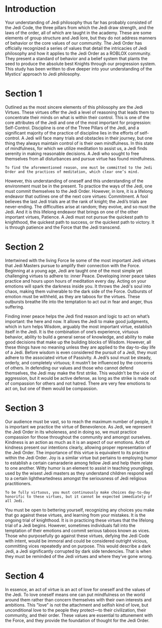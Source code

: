 # Introduction

Your understanding of Jedi philosophy thus far has probably consisted of the Jedi Code, the three pillars from which the Jedi draw strength, and the laws of the order, all of which are taught in the academy.
These are some elements of group structure and Jedi lore, but they do not address manners of behavior or the core values of our community.
The Jedi Order has officially recognized a series of values that detail the intricacies of Jedi philosophy and how it applies to the Jedi Order as a ROBLOX community.
They present a standard of behavior and a belief system that plants the seed to produce the absolute best Knights through our progression system.
This study has been written to dive deeper into your understanding of the Mystics’ approach to Jedi philosophy.

# Section 1

Outlined as the most sincere elements of this philosophy are the Jedi Virtues.
These virtues offer the Jedi a level of reasoning that leads them to concentrate their minds on what is within their control.
This is one of the core attributes of the Jedi and one of the most important for progression: Self-Control.
Discipline is one of the Three Pillars of the Jedi, and a significant majority of the practice of discipline lies in the efforts of self-control.
A Jedi will face many trials and obstacles in their journey, but one thing they always maintain control of is their own mindfulness.
In this state of mindfulness, for which we utilize meditation to assist us, a Jedi finds serenity in making reasonable decisions.
A Jedi who sought to free themselves from all disturbances and pursue virtue has found mindfulness.

```
To find the aforementioned reason, one must be committed to the Jedi Order and the practices of meditation, which clear one’s mind.
```

However, this understanding of oneself and this understanding of the environment must be in the present.
To practice the ways of the Jedi, one must commit themselves to the Jedi Order.
However, in lore, it is a lifelong endeavor that outlines one of the next core virtues: Commitment.
A fool believes the last Jedi trials are at the rank of knight; the Jedi’s trials are never-ending.
The difficulties arise at random; they evolve, and so must the Jedi.
And it is this lifelong endeavor that brings on one of the other important virtues, Patience.
A Jedi must not pursue the quickest path to knighthood, the quickest path to success, or the quickest path to victory.
It is through patience and the Force that the Jedi transcend.

# Section 2

Intertwined with the living Force lie some of the most important Jedi virtues that Jedi Masters pursue to amplify their connection with the Force.
Beginning at a young age, Jedi are taught one of the most simple yet challenging virtues to adhere to: inner Peace.
Developing inner peace takes practice and hours upon hours of meditation every day.
Acting on your emotions will spark the darkness inside you.
It throws the Jedi's soul into chaos, making them vulnerable to the dark side of the Force.
Outbursts of emotion must be withheld, as they are taboos for the virtues.
These outbursts breathe life into the temptation to act out in fear and anger, thus suffering.

Finding inner peace helps the Jedi find reason and logic to act on what’s important: the here and now.
It allows the Jedi to make good judgments, which in turn helps Wisdom, arguably the most important virtue, establish itself in the Jedi.
It is the combination of one’s experience, virtuous behavior, ability to build a general sense of knowledge, and ability to make good decisions that make up the building blocks of Wisdom.
However, all these things have no meaning unless they are applied to the day-to-day life of a Jedi.
Before wisdom is even considered the pursuit of a Jedi, they must adhere to the associated virtue of Passivity.
A Jedi’s soul must be steady, orderly, and completely virtuous; it mustn’t be influenced by the concerns of others.
In defending our values and those who cannot defend themselves, the Jedi may make the first strike.
This wouldn’t be the vice of aggression, but it would be active defense, as long as the strike is made out of compassion for others and not hatred.
There are very few emotions to act on, but one of them would be compassion.

# Section 3

Our audience must be vast, so to reach the maximum number of people, it is important we practice the virtue of Benevolence.
As Jedi, we represent the Jedi Order in its wholeness, and in doing so, we must practice compassion for those throughout the community and amongst ourselves.
Kindness is an action as much as it is an aspect of our emotions.
Acts of kindness present our intentions clearly, allowing proper representation of the Jedi Order.
The importance of this virtue is equivalent to its practice within the Jedi Order.
Joy is a similar virtue but pertains to employing humor to establish a certain camaraderie among fellow Jedi and help them relate to one another.
Witty humor is an element to assist in teaching younglings, used by the wisest Jedi masters as they understand children respond well to a certain lightheartedness amongst the seriousness of Jedi religious practitioners.

```
To be fully virtuous, you must continuously make choices day-to-day honorific to these virtues, but it cannot be expected immediately of all Jedi.
```

You must be open to bettering yourself, recognizing any choices you make that go against these virtues, and learning from your mistakes.
It is the ongoing trial of knighthood.
It is in practicing these virtues that the lifelong trial of a Jedi begins.
However, sometimes individuals fall into the temptation of their emotions and commit serious taboos known as vices.
Those who purposefully go against these virtues, defying the Jedi Code with intent, would be immoral and could be considered outright vicious, committing vices repeatedly and on purpose.
This would describe a dark Jedi, a Jedi significantly corrupted by dark side tendencies.
That is when they must be reminded of the Jedi virtues and where they’ve gone wrong.

# Section 4

In essence, an act of virtue is an act of love for oneself and the values of the Jedi.
To love oneself means one can put mindfulness on the world around them rather than concern themselves with their own interests and ambitions.
This "love" is not the attachment and selfish kind of love, but unconditional love to the people they protect—to their civilization, their community, and their order.
These values are essential to attunement with the Force, and they provide the foundation of thought for the Jedi Order.
